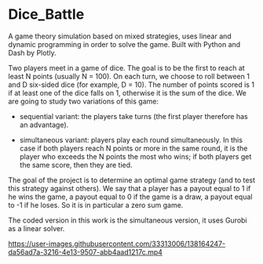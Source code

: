 # Dice_Battle

A game theory simulation based on mixed strategies, uses linear and dynamic programming in order to solve the game. Built with Python and Dash by Plotly.

Two players meet in a game of dice. The goal is to be the first to reach at least N points (usually N = 100). On each turn, we choose to roll between 1 and D six-sided dice (for example, D = 10). The number of points scored is 1 if at least one of the dice falls on 1, otherwise it is the sum of the dice. We are going to study two variations of this game:

* sequential variant: the players take turns (the first player therefore has an advantage).

* simultaneous variant: players play each round simultaneously. In this case if both players reach N points or more in the same round, it is the player who exceeds the N points the most who wins; if both players get the same score, then they are tied.

The goal of the project is to determine an optimal game strategy (and to test this strategy against others). We say that a player has a payout equal to 1 if he wins the game, a payout equal to 0 if the game is a draw, a payout equal to -1 if he loses. So it is in particular a zero sum game.

The coded version in this work is the simultaneous version, it uses Gurobi as a linear solver.


https://user-images.githubusercontent.com/33313006/138164247-da56ad7a-3216-4e13-9507-abb4aad1217c.mp4

